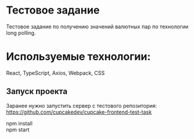 # Тестовое задание

Тестовое задание по получению значений валютных пар по технологии long polling.

# Используемые технологии:

React, TypeScript, Axios, Webpack, CSS

## Запуск проекта

Заранее нужно запустить сервер с тестового репозитория: https://github.com/cupcakedev/cupcake-frontend-test-task

npm install  
npm start
